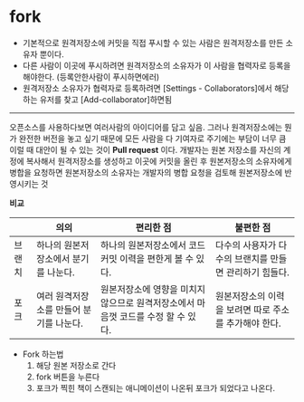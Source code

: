 # fork

* 기본적으로 원격저장소에 커밋을 직접 푸시할 수 있는 사람은 원격저장소를 만든 소유자 뿐이다.
* 다른 사람이 이곳에 푸시하려면 원격저장소의 소유자가 이 사람을 협력자로 등록을 해야한다. (등록안한사람이 푸시하면에러)
* 원격저장소 소유자가 협력자로 등록하려면 [Settings - Collaborators]에서 해당하는 유저를 찾고 [Add-collaborator]하면됨



***

오픈소스를 사용하다보면 여러사람의 아이디어를 담고 싶음. 그러나 원격저장소에는 뭔가 완전한 버전을 놓고 싶기 때문에 모든 사람을 다 기여자로 주기에는 부담이 너무 큼 이럴 때 대안이 될 수 있는 것이 __Pull request__ 이다. 개발자는 원본 저장소를 자신의 계정에 복사해서 원격저장소를 생성하고 이곳에 커밋을 올린 후 원본저장소의 소유자에게 병합을 요청하면 원본저장소의 소유자는 개발자의 병합 요청을 검토해 원본저장소에 반영시키는 것

__비교__

|        | 의의                                    | 편리한 점                                                    | 불편한 점                                               |
| ------ | --------------------------------------- | ------------------------------------------------------------ | ------------------------------------------------------- |
| 브랜치 | 하나의 원본저장소에서 분기를 나눈다.    | 하나의 원본저장소에서 코드 커밋 이력을 편한게 볼 수 있다.    | 다수의 사용자가 다수의 브랜치를 만들면 관리하기 힘들다. |
| 포크   | 여러 원격저장소를 만들어 분기를 나눈다. | 원본저장소에 영향을 미치지 않으므로 원격저장소에서 마음껏 코드를 수정 할 수 있다. | 원본저장소의 이력을 보려면 따로 주소를 추가해야 한다.   |

* Fork 하는법
  1. 해당 원본 저장소로 간다
  2. fork 버튼을 누른다
  3. 포크가 찍힌 책이 스캔되는 애니메이션이 나온뒤 포크가 되었다고 나온다.